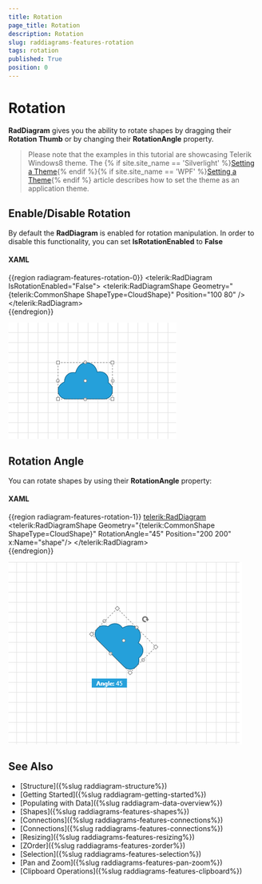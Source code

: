 ```yaml
---
title: Rotation
page_title: Rotation
description: Rotation
slug: raddiagrams-features-rotation
tags: rotation
published: True
position: 0
---
```


# Rotation

__RadDiagram__ gives you the ability to rotate shapes by dragging their __Rotation Thumb__ or by changing their __RotationAngle__ property.	  

>Please note that the examples in this tutorial are showcasing Telerik Windows8 theme. The {% if site.site_name == 'Silverlight' %}[Setting a Theme](http://www.telerik.com/help/silverlight/common-styling-apperance-setting-theme.html#Setting_Application-Wide_Built-In_Theme_in_the_Code-Behind){% endif %}{% if site.site_name == 'WPF' %}[Setting a Theme](http://www.telerik.com/help/wpf/common-styling-apperance-setting-theme-wpf.html#Setting_Application-Wide_Built-In_Theme_in_the_Code-Behind){% endif %} article describes how to set the theme as an application theme.		

## Enable/Disable Rotation

By default the __RadDiagram__ is enabled for rotation manipulation. In order to disable this functionality, you can set __IsRotationEnabled__ to __False__

#### __XAML__
{{region radiagram-features-rotation-0}}
	<telerik:RadDiagram IsRotationEnabled="False">
		<telerik:RadDiagramShape Geometry="{telerik:CommonShape ShapeType=CloudShape}" Position="100 80" />
	</telerik:RadDiagram>		
{{endregion}}

![Rad Diagrams-Featires-Rotation-Disabled](images/RadDiagrams-Features-Rotation-Disabled.png)

## Rotation Angle

You can rotate shapes by using their __RotationAngle__ property:		

#### __XAML__
{{region radiagram-features-rotation-1}}
	<telerik:RadDiagram>
		<telerik:RadDiagramShape Geometry="{telerik:CommonShape ShapeType=CloudShape}"
								RotationAngle="45"
								Position="200 200"
								x:Name="shape"/>
	</telerik:RadDiagram>		
{{endregion}}

![Rad Diagrams-Features-Rotation](images/RadDiagrams-Features-Rotation.png)

## See Also
 * [Structure]({%slug raddiagram-structure%})
 * [Getting Started]({%slug raddiagram-getting-started%})
 * [Populating with Data]({%slug raddiagram-data-overview%})
 * [Shapes]({%slug raddiagrams-features-shapes%})
 * [Connections]({%slug raddiagrams-features-connections%})
 * [Connections]({%slug raddiagrams-features-connections%})
 * [Resizing]({%slug raddiagrams-features-resizing%})
 * [ZOrder]({%slug raddiagrams-features-zorder%})
 * [Selection]({%slug raddiagrams-features-selection%})
 * [Pan and Zoom]({%slug raddiagrams-features-pan-zoom%})
 * [Clipboard Operations]({%slug raddiagrams-features-clipboard%})